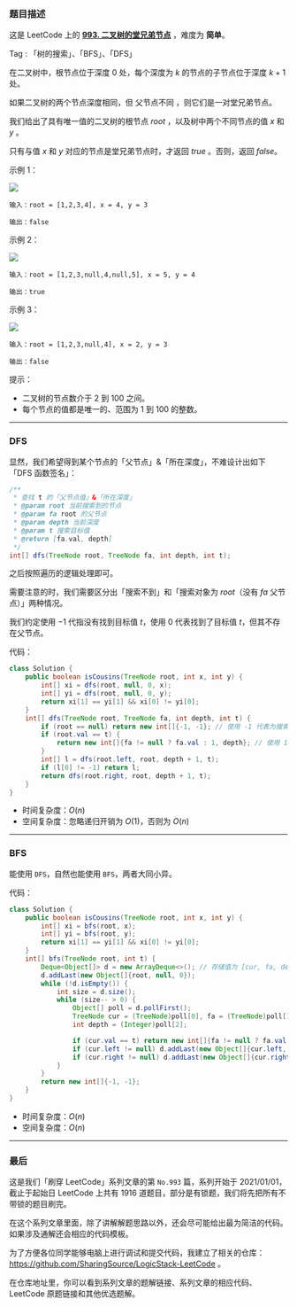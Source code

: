 ### 题目描述

这是 LeetCode 上的 **[993. 二叉树的堂兄弟节点](https://leetcode-cn.com/problems/cousins-in-binary-tree/solution/gong-shui-san-xie-shu-de-sou-suo-dfs-bfs-b200/)** ，难度为 **简单**。

Tag : 「树的搜索」、「BFS」、「DFS」



在二叉树中，根节点位于深度 $0$ 处，每个深度为 $k$ 的节点的子节点位于深度 $k+1$ 处。

如果二叉树的两个节点深度相同，但 父节点不同 ，则它们是一对堂兄弟节点。

我们给出了具有唯一值的二叉树的根节点 $root$ ，以及树中两个不同节点的值 $x$ 和 $y$ 。

只有与值 $x$ 和 $y$ 对应的节点是堂兄弟节点时，才返回 $true$ 。否则，返回 $false$。

示例 1：

![](https://assets.leetcode-cn.com/aliyun-lc-upload/uploads/2019/02/16/q1248-01.png)

```
输入：root = [1,2,3,4], x = 4, y = 3

输出：false
```
示例 2：

![](https://assets.leetcode-cn.com/aliyun-lc-upload/uploads/2019/02/16/q1248-02.png)

```
输入：root = [1,2,3,null,4,null,5], x = 5, y = 4

输出：true
```
示例 3：

![](https://assets.leetcode-cn.com/aliyun-lc-upload/uploads/2019/02/16/q1248-03.png)

```
输入：root = [1,2,3,null,4], x = 2, y = 3

输出：false
```

提示：
* 二叉树的节点数介于 $2$ 到 $100$ 之间。
* 每个节点的值都是唯一的、范围为 $1$ 到 $100$ 的整数。

---

### DFS

显然，我们希望得到某个节点的「父节点」&「所在深度」，不难设计出如下「DFS 函数签名」：

```Java
/**
 * 查找 t 的「父节点值」&「所在深度」
 * @param root 当前搜索到的节点
 * @param fa root 的父节点
 * @param depth 当前深度
 * @param t 搜索目标值
 * @return [fa.val, depth]
 */
int[] dfs(TreeNode root, TreeNode fa, int depth, int t);
```
之后按照遍历的逻辑处理即可。

需要注意的时，我们需要区分出「搜索不到」和「搜索对象为 $root$（没有 $fa$ 父节点）」两种情况。

我们约定使用 $-1$ 代指没有找到目标值 $t$，使用 $0$ 代表找到了目标值 $t$，但其不存在父节点。

代码：
```Java
class Solution {
    public boolean isCousins(TreeNode root, int x, int y) {
        int[] xi = dfs(root, null, 0, x);
        int[] yi = dfs(root, null, 0, y);
        return xi[1] == yi[1] && xi[0] != yi[0];
    }
    int[] dfs(TreeNode root, TreeNode fa, int depth, int t) {
        if (root == null) return new int[]{-1, -1}; // 使用 -1 代表为搜索不到 t
        if (root.val == t) {
            return new int[]{fa != null ? fa.val : 1, depth}; // 使用 1 代表搜索值 t 为 root
        }
        int[] l = dfs(root.left, root, depth + 1, t);
        if (l[0] != -1) return l;
        return dfs(root.right, root, depth + 1, t);
    }
}
```
* 时间复杂度：$O(n)$
* 空间复杂度：忽略递归开销为 $O(1)$，否则为 $O(n)$

---

### BFS

能使用 `DFS`，自然也能使用 `BFS`，两者大同小异。

代码：
```Java
class Solution {
    public boolean isCousins(TreeNode root, int x, int y) {
        int[] xi = bfs(root, x);
        int[] yi = bfs(root, y);
        return xi[1] == yi[1] && xi[0] != yi[0];
    }
    int[] bfs(TreeNode root, int t) {
        Deque<Object[]> d = new ArrayDeque<>(); // 存储值为 [cur, fa, depth]
        d.addLast(new Object[]{root, null, 0});
        while (!d.isEmpty()) {
            int size = d.size();
            while (size-- > 0) {
                Object[] poll = d.pollFirst();
                TreeNode cur = (TreeNode)poll[0], fa = (TreeNode)poll[1];
                int depth = (Integer)poll[2];

                if (cur.val == t) return new int[]{fa != null ? fa.val : 0, depth};
                if (cur.left != null) d.addLast(new Object[]{cur.left, cur, depth + 1});
                if (cur.right != null) d.addLast(new Object[]{cur.right, cur, depth + 1});
            }
        }
        return new int[]{-1, -1};
    }
}
```
* 时间复杂度：$O(n)$
* 空间复杂度：$O(n)$

---

### 最后

这是我们「刷穿 LeetCode」系列文章的第 `No.993` 篇，系列开始于 2021/01/01，截止于起始日 LeetCode 上共有 1916 道题目，部分是有锁题，我们将先把所有不带锁的题目刷完。

在这个系列文章里面，除了讲解解题思路以外，还会尽可能给出最为简洁的代码。如果涉及通解还会相应的代码模板。

为了方便各位同学能够电脑上进行调试和提交代码，我建立了相关的仓库：https://github.com/SharingSource/LogicStack-LeetCode 。

在仓库地址里，你可以看到系列文章的题解链接、系列文章的相应代码、LeetCode 原题链接和其他优选题解。

